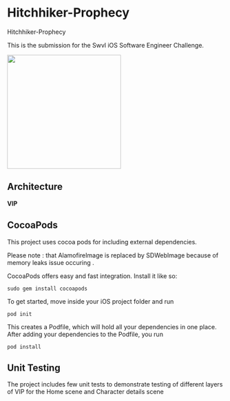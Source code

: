 # Hitchhiker-Prophecy
Hitchhiker-Prophecy

This is the submission for the Swvl iOS Software Engineer Challenge.

<img src="https://user-images.githubusercontent.com/5020082/117584277-79c82c00-b125-11eb-81d6-c0dbf74dbb02.png" width="264"> 


## Architecture
**VIP**


## CocoaPods
This project uses cocoa pods for including external dependencies.

Please note : that AlamofireImage is replaced by SDWebImage because of memory leaks issue occuring .



CocoaPods offers easy and fast integration. Install it like so:

```
sudo gem install cocoapods
```

To get started, move inside your iOS project folder and run

```
pod init
```

This creates a Podfile, which will hold all your dependencies in one place. After adding your dependencies to the Podfile, you run

```
pod install
```

## Unit Testing
The project includes few unit tests to demonstrate testing of different layers of VIP for the Home scene and Character details scene

